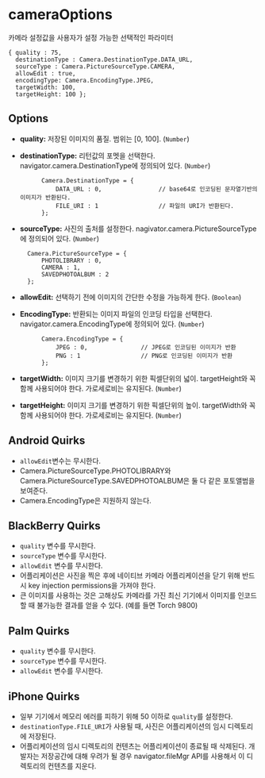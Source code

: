 cameraOptions
=============

카메라 설정값을 사용자가 설정 가능한 선택적인 파라미터

    { quality : 75, 
      destinationType : Camera.DestinationType.DATA_URL, 
      sourceType : Camera.PictureSourceType.CAMERA, 
      allowEdit : true,
      encodingType: Camera.EncodingType.JPEG,
      targetWidth: 100,
      targetHeight: 100 };

Options
-------

- __quality:__ 저장된 이미지의 품질. 범위는 [0, 100]. (`Number`)

- __destinationType:__ 리턴값의 포멧을 선택한다. navigator.camera.DestinationType에 정의되어 있다. (`Number`)
        
            Camera.DestinationType = {
                DATA_URL : 0,                // base64로 인코딩된 문자열기반의 이미지가 반환된다.
                FILE_URI : 1                 // 파일의 URI가 반환된다.
            };

- __sourceType:__ 사진의 출처를 설정한다. nagivator.camera.PictureSourceType에 정의되어 있다. (`Number`)
     
        Camera.PictureSourceType = {
            PHOTOLIBRARY : 0,
            CAMERA : 1,
            SAVEDPHOTOALBUM : 2
        };

- __allowEdit:__ 선택하기 전에 이미지의 간단한 수정을 가능하게 한다. (`Boolean`)
  
- __EncodingType:__ 반환되는 이미지 파일의 인코딩 타입을 선택한다. navigator.camera.EncodingType에 정의되어 있다. (`Number`)
        
            Camera.EncodingType = {
                JPEG : 0,               // JPEG로 인코딩된 이미지가 반환
                PNG : 1                 // PNG로 인코딩된 이미지가 반환
            };

- __targetWidth:__ 이미지 크기를 변경하기 위한 픽셀단위의 넓이. targetHeight와 꼭 함께 사용되어야 한다.  가로세로비는 유지된다. (`Number`)
- __targetHeight:__ 이미지 크기를 변경하기 위한 픽셀단위의 높이. targetWidth와 꼭 함께 사용되어야 한다. 가로세로비는 유지된다. (`Number`)
  
Android Quirks
--------------

- `allowEdit`변수는 무시한다.
- Camera.PictureSourceType.PHOTOLIBRARY와 Camera.PictureSourceType.SAVEDPHOTOALBUM은 둘 다 같은 포토앨범을 보여준다.
- Camera.EncodingType은 지원하지 않는다.

BlackBerry Quirks
-----------------

- `quality` 변수를 무시한다.
- `sourceType` 변수를 무시한다.
- `allowEdit` 변수를 무시한다.
- 어플리케이션은 사진을 찍은 후에 네이티브 카메라 어플리케이션을 닫기 위해 반드시 key injection permissions을 가져야 한다.
- 큰 이미지를 사용하는 것은 고해상도 카메라를 가진 최신 기기에서 이미지를 인코드할 때 불가능한 결과를 얻을 수 있다. (예를 들면 Torch 9800)

Palm Quirks
-----------

- `quality` 변수를 무시한다.
- `sourceType` 변수를 무시한다.
- `allowEdit` 변수를 무시한다.

iPhone Quirks
--------------

- 일부 기기에서 메모리 에러를 피하기 위해 50 이하로 `quality`를 설정한다.
- `destinationType.FILE_URI`가 사용될 때, 사진은 어플리케이션의 임시 디렉토리에 저장된다.
- 어플리케이션의 임시 디렉토리의 컨텐츠는 어플리케이션이 종료될 때 삭제된다. 개발자는 저장공간에 대해 우려가 될 경우 navigator.fileMgr API를 사용해서 이 디렉토리의 컨텐츠를 지운다.

           
